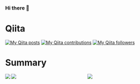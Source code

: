 ### Hi there 👋

<!--
**MizoTake/MizoTake** is a ✨ _special_ ✨ repository because its `README.md` (this file) appears on your GitHub profile.

Here are some ideas to get you started:

- 🔭 I’m currently working on ...
- 🌱 I’m currently learning ...
- 👯 I’m looking to collaborate on ...
- 🤔 I’m looking for help with ...
- 💬 Ask me about ...
- 📫 How to reach me: ...
- 😄 Pronouns: ...
- ⚡ Fun fact: ...
-->

# Qiita
[![My Qiita posts](https://qiita-badge.apiapi.app/s/MizoTake/posts.svg)](http://qiita.com/MizoTake)
[![My Qiita contributions](https://qiita-badge.apiapi.app/s/MizoTake/contributions.svg)](http://qiita.com/MizoTake)
[![My Qiita followers](https://qiita-badge.apiapi.app/s/MizoTake/followers.svg)](http://qiita.com/MizoTake)

# Summary

<a href="https://github.com/anuraghazra/github-readme-stats">
  <img align="left" src="https://github-readme-stats.vercel.app/api?username=MizoTake&show_icons=true&count_private=true" />
</a>
<a href="https://github.com/anuraghazra/github-readme-stats">
  <img align="left" src="https://github-readme-stats.vercel.app/api/top-langs/?username=MizoTake" />
</a>

<div align="center">
  <a href="https://bit.ly/2PlfgaH">
    <img src="https://github.com/MizoTake/MizoTake/blob/master/resource/glsl.gif" />
  </a>
</div>
